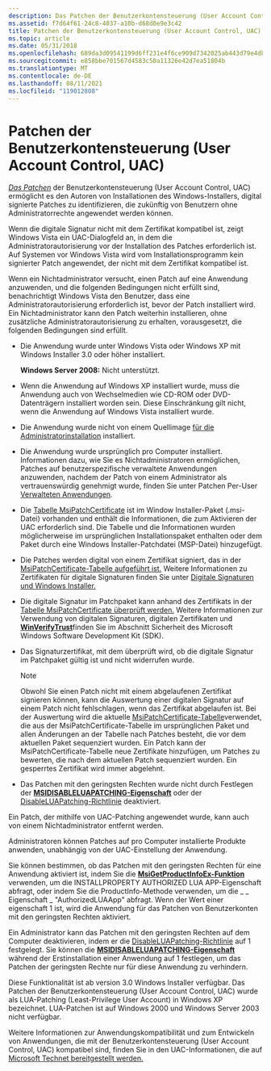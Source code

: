 ```yaml
---
description: Das Patchen der Benutzerkontensteuerung (User Account Control, UAC) ermöglicht es den Autoren von Installationen des Windows-Installers, digital signierte Patches zu identifizieren, die zukünftig von Benutzern ohne Administratorrechte angewendet werden können.
ms.assetid: f7d64f61-24c8-4037-a10b-d68d0e9e3c42
title: Patchen der Benutzerkontensteuerung (User Account Control, UAC)
ms.topic: article
ms.date: 05/31/2018
ms.openlocfilehash: 689da3d09541199d6ff231e4f6ce909d7342025ab443d79e4db47aee9deb2733
ms.sourcegitcommit: e858bbe701567d4583c50a11326e42d7ea51804b
ms.translationtype: MT
ms.contentlocale: de-DE
ms.lasthandoff: 08/11/2021
ms.locfileid: "119012808"
---
```

# <a name="user-account-control-uac-patching"></a>Patchen der Benutzerkontensteuerung (User Account Control, UAC)

[*Das Patchen*](u-gly.md) der Benutzerkontensteuerung (User Account Control, UAC) ermöglicht es den Autoren von Installationen des Windows-Installers, digital signierte Patches zu identifizieren, die zukünftig von Benutzern ohne Administratorrechte angewendet werden können.

Wenn die digitale Signatur nicht mit dem Zertifikat kompatibel ist, zeigt Windows Vista ein UAC-Dialogfeld an, in dem die Administratorautorisierung vor der Installation des Patches erforderlich ist. Auf Systemen vor Windows Vista wird vom Installationsprogramm kein signierter Patch angewendet, der nicht mit dem Zertifikat kompatibel ist.

Wenn ein Nichtadministrator versucht, einen Patch auf eine Anwendung anzuwenden, und die folgenden Bedingungen nicht erfüllt sind, benachrichtigt Windows Vista den Benutzer, dass eine Administratorautorisierung erforderlich ist, bevor der Patch installiert wird. Ein Nichtadministrator kann den Patch weiterhin installieren, ohne zusätzliche Administratorautorisierung zu erhalten, vorausgesetzt, die folgenden Bedingungen sind erfüllt.

-   Die Anwendung wurde unter Windows Vista oder Windows XP mit Windows Installer 3.0 oder höher installiert.

    **Windows Server 2008:** Nicht unterstützt.

-   Wenn die Anwendung auf Windows XP installiert wurde, muss die Anwendung auch von Wechselmedien wie CD-ROM oder DVD-Datenträgern installiert worden sein. Diese Einschränkung gilt nicht, wenn die Anwendung auf Windows Vista installiert wurde.
-   Die Anwendung wurde nicht von einem Quellimage [für die Administratorinstallation](administrative-installation.md) installiert.
-   Die Anwendung wurde ursprünglich pro Computer installiert. Informationen dazu, wie Sie es Nichtadministratoren ermöglichen, Patches auf benutzerspezifische verwaltete Anwendungen anzuwenden, nachdem der Patch von einem Administrator als vertrauenswürdig genehmigt wurde, finden Sie unter Patchen Per-User [Verwalteten Anwendungen](patching-per-user-managed-applications.md).
-   Die [Tabelle MsiPatchCertificate](msipatchcertificate-table.md) ist im Window Installer-Paket (.msi-Datei) vorhanden und enthält die Informationen, die zum Aktivieren der UAC erforderlich sind. Die Tabelle und die Informationen wurden möglicherweise im ursprünglichen Installationspaket enthalten oder dem Paket durch eine Windows Installer-Patchdatei (MSP-Datei) hinzugefügt.
-   Die Patches werden digital von einem Zertifikat signiert, das in der [MsiPatchCertificate-Tabelle aufgeführt ist.](msipatchcertificate-table.md) Weitere Informationen zu Zertifikaten für digitale Signaturen finden Sie unter [Digitale Signaturen und Windows Installer.](digital-signatures-and-windows-installer.md)
-   Die digitale Signatur im Patchpaket kann anhand des Zertifikats in der [Tabelle MsiPatchCertificate überprüft werden.](msipatchcertificate-table.md) Weitere Informationen zur Verwendung von digitalen Signaturen, digitalen Zertifikaten und [](https://msdn.microsoft.com/library/cc527452.aspx) [**WinVerifyTrust**](/windows/win32/api/wintrust/nf-wintrust-winverifytrust)finden Sie im Abschnitt Sicherheit des Microsoft Windows Software Development Kit (SDK).
-   Das Signaturzertifikat, mit dem überprüft wird, ob die digitale Signatur im Patchpaket gültig ist und nicht widerrufen wurde.
    > [!Note]  
    > Obwohl Sie einen Patch nicht mit einem abgelaufenen Zertifikat signieren können, kann die Auswertung einer digitalen Signatur auf einem Patch nicht fehlschlagen, wenn das Zertifikat abgelaufen ist. Bei der Auswertung wird die aktuelle [MsiPatchCertificate-Tabelle](msipatchcertificate-table.md)verwendet, die aus der MsiPatchCertificate-Tabelle im ursprünglichen Paket und allen Änderungen an der Tabelle nach Patches besteht, die vor dem aktuellen Paket sequenziert wurden. Ein Patch kann der MsiPatchCertificate-Tabelle neue Zertifikate hinzufügen, um Patches zu bewerten, die nach dem aktuellen Patch sequenziert wurden. Ein gesperrtes Zertifikat wird immer abgelehnt.

     

-   Das Patchen mit den geringsten Rechten wurde nicht durch Festlegen der [**MSIDISABLELUAPATCHING-Eigenschaft**](msidisableluapatching.md) oder der [DisableLUAPatching-Richtlinie](disableluapatching.md) deaktiviert.

Ein Patch, der mithilfe von UAC-Patching angewendet wurde, kann auch von einem Nichtadministrator entfernt werden.

Administratoren können Patches auf pro Computer installierte Produkte anwenden, unabhängig von der UAC-Einstellung der Anwendung.

Sie können bestimmen, ob das Patchen mit den geringsten Rechten für eine Anwendung aktiviert ist, indem Sie die [**MsiGetProductInfoEx-Funktion**](/windows/desktop/api/Msi/nf-msi-msigetproductinfoexa) verwenden, um die INSTALLPROPERTY AUTHORIZED LUA APP-Eigenschaft abfragt, oder indem Sie die ProductInfo-Methode verwenden, um die \_ \_ Eigenschaft \_ "AuthorizedLUAApp" [](installer-productinfo.md) abfragt. Wenn der Wert einer eigenschaft 1 ist, wird die Anwendung für das Patchen von Benutzerkonten mit den geringsten Rechten aktiviert.

Ein Administrator kann das Patchen mit den geringsten Rechten auf dem Computer deaktivieren, indem er die [DisableLUAPatching-Richtlinie](disableluapatching.md) auf 1 festgelegt. Sie können die [**MSIDISABLELUAPATCHING-Eigenschaft**](msidisableluapatching.md) während der Erstinstallation einer Anwendung auf 1 festlegen, um das Patchen der geringsten Rechte nur für diese Anwendung zu verhindern.

Diese Funktionalität ist ab version 3.0 Windows Installer verfügbar. Das Patchen der Benutzerkontensteuerung (User Account Control, UAC) wurde als LUA-Patching (Least-Privilege User Account) in Windows XP bezeichnet. LUA-Patchen ist auf Windows 2000 und Windows Server 2003 nicht verfügbar.

Weitere Informationen zur Anwendungskompatibilität und zum Entwickeln von Anwendungen, die mit der Benutzerkontensteuerung (User Account Control, UAC) kompatibel sind, finden Sie in den UAC-Informationen, die auf [Microsoft Technet bereitgestellt werden.](/previous-versions/windows/it-pro/windows-server-2008-R2-and-2008/cc709691(v=ws.10))

 

 
